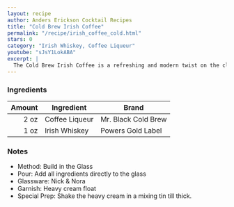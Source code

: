 ```yaml
---
layout: recipe
author: Anders Erickson Cocktail Recipes
title: "Cold Brew Irish Coffee"
permalink: "/recipe/irish_coffee_cold.html"
stars: 0
category: "Irish Whiskey, Coffee Liqueur"
youtube: "sJsY1LokABA"
excerpt: |
  The Cold Brew Irish Coffee is a refreshing and modern twist on the classic hot Irish coffee. This cocktail combines the bold flavors of cold brew coffee with the smooth warmth of Irish whiskey, creating a perfect drink for any occasion.
---
```


### Ingredients

| Amount | Ingredient     | Brand               |
| -----: | -------------- | ------------------- |
|   2 oz | Coffee Liqueur | Mr. Black Cold Brew |
|   1 oz | Irish Whiskey  | Powers Gold Label   |

### Notes

- Method: Build in the Glass
- Pour: Add all ingredients directly to the glass
- Glassware: Nick & Nora
- Garnish: Heavy cream float
- Special Prep: Shake the heavy cream in a mixing tin till thick.
